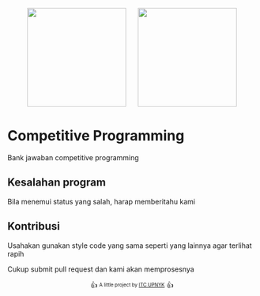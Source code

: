 <p align="center"><img src="http://if.upnyk.ac.id/assets/images/kegiatan/200logo.png" width="200" height="200" />&nbsp;&nbsp;&nbsp;&nbsp;&nbsp;&nbsp;<img src="http://itc.himatif.or.id/img/itc.svg" width="200" height="200" /></p>

# Competitive Programming

Bank jawaban competitive programming

## Kesalahan program
Bila menemui status yang salah, harap memberitahu kami

## Kontribusi
Usahakan gunakan style code yang sama seperti yang lainnya agar terlihat rapih

Cukup submit pull request dan kami akan memprosesnya

<p align="center">
👍 <sub><sup>A little project by <a href="http://itc.himatif.or.id/">ITC UPNYK</a></sup></sub> 👍
</p>

